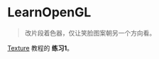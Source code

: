 # LearnOpenGL

> 改片段着色器，仅让笑脸图案朝另一个方向看。

[Texture](https://learnopengl.com/#!Getting-started/Textures) 教程的 **练习1**。